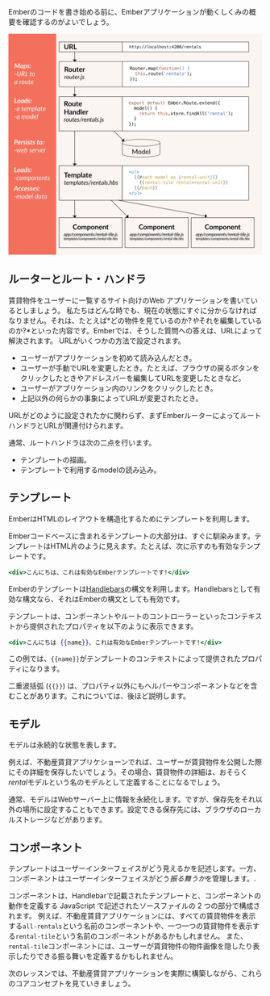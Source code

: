 Emberのコードを書き始める前に、Emberアプリケーションが動くしくみの概要を確認するのがよいでしょう。

![Ember コア　コンセプト](../../images/ember-core-concepts/ember-core-concepts.png)

## ルーターとルート・ハンドラ

賃貸物件をユーザーに一覧するサイト向けのWeb アプリケーションを書いているとしましょう。 私たちはどんな時でも、現在の状態にすぐに分からなければなりません。それは、たとえば*どの物件を見ているのか?*や*それを編集しているのか?*といった内容です。Emberでは、そうした質問への答えは、URLによって解決されます。 URLがいくつかの方法で設定されます。

* ユーザーがアプリケーションを初めて読み込んだとき。
* ユーザーが手動でURLを変更したとき。たとえば、ブラウザの戻るボタンをクリックしたときやアドレスバーを編集してURLを変更したときなど。
* ユーザーがアプリケーション内のリンクをクリックしたとき。
* 上記以外の何らかの事象によってURLが変更されたとき。

URLがどのように設定されたかに関わらず、まずEmberルーターによってルートハンドラとURLが関連付けられます。

通常、ルートハンドラは次の二点を行います。

* テンプレートの描画。
* テンプレートで利用するmodelの読み込み。

## テンプレート

EmberはHTMLのレイアウトを構造化するためにテンプレートを利用します。

Emberコードベースに含まれるテンプレートの大部分は、すぐに馴染みます。テンプレートはHTML片のように見えます。たとえば、次に示すのも有効なテンプレートです。

```handlebars
<div>こんにちは、これは有効なEmberテンプレートです!</div>
```

Emberのテンプレートは[Handlebars](http://handlebarsjs.com)の構文を利用します。Handlebarsとして有効な構文なら、それはEmberの構文としても有効です。

テンプレートは、コンポーネントやルートのコントローラーといったコンテキストから提供されたプロパティを以下のように表示できます。

```handlebars
<div>こんにちは {{name}}、これは有効なEmberテンプレートです!</div>
```

この例では、`{{name}}`がテンプレートのコンテキストによって提供されたプロパティになります。

二重波括弧 (`{{}}`) は、プロパティ以外にもヘルパーやコンポーネントなどを含むことがあります。これについては、後ほど説明します。

## モデル

モデルは永続的な状態を表します。

例えば、不動産賃貸アプリケショーンでれば、ユーザーが賃貸物件を公開した際にその詳細を保存したいでしょう。その場合、賃貸物件の詳細は、おそらく*rental*モデルという名のモデルとして定義することになるでしょう。

通常、モデルはWebサーバー上に情報を永続化します。ですが、保存先をそれ以外の場所に設定することもできます。設定できる保存先には、ブラウザのローカルストレージなどがあります。

## コンポーネント

テンプレートはユーザーインターフェイスがどう見えるかを記述します。一方、コンポーネントはユーザーインターフェイスがどう*振る舞うか*を管理します。.

コンポーネントは、Handlebarで記載されたテンプレートと、コンポーネントの動作を定義する JavaScript で記述されたソースファイルの 2 つの部分で構成されます。 例えば、不動産賃貸アプリケーションには、すべての賃貸物件を表示する`all-rentals`という名前のコンポーネントや、一つ一つの賃貸物件を表示する`rental-tile`という名前のコンポーネントがあるかもしれません。 また、`rental-tile`コンポーネントには、ユーザーが賃貸物件の物件画像を隠したり表示したりできる振る舞いを定義するかもしれません。

次のレッスンでは、不動産賃貸アプリケーションを実際に構築しながら、これらのコアコンセプトを見ていきましょう。